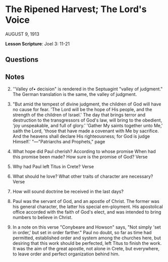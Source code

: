 # The Ripened Harvest; The Lord's Voice
AUGUST 9, 1913

**Lesson Scripture**: Joel 3: 11-21

## Questions



## Notes

2. ''Valley of• decision" is rendered in the Septuagint "valley of judgment." The German translation is the same, the valley of judgment.

4. "But amid the tempest of divine judgment, the children of God will have no cause for fear. 'The Lord will be the hope of His people, and the strength of the children of Israel.' The day that brings terror and destruction to the transgressors of God's law, will bring to the obedient, 'joy unspeakable, and full of glory.' 'Gather My saints together unto Me,' saith the Lord, 'those that have made a covenant with Me by sacrifice. And the heavens shall declare His righteousness; for God is judge Himself.' "—"Patriarchs and Prophets," page

2. What hope did Paul cherish? According to whose promise When had this promise been made? How sure is the promise of God? Verse

5. Why had Paul left Titus in Crete? Verse

13. What should he love? What other traits of character are necessary? Verse

17. How will sound doctrine be received in the last days?

1. Paul was the servant of God, and an apostle of Christ. The former was his general character, the latter his special em-ployment. His apostolical office accorded with the faith of God's elect, and was intended to bring numbers to believe in Christ.

3. In a note on this verse "Conybeare and Howson" says, "Not simply 'set in order,' but set in order farther." Paul no doubt, so far as time had permitted, established order and system among the churches here, but desiring that this work should be perfected, left Titus to finish the work. It was the aim of the great apostle, not alone in Crete, but everywhere, to leave order and perfect organization behind him.
